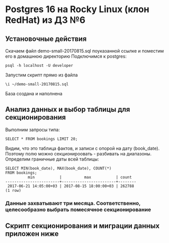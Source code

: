 # Postgres 16 на Rocky Linux (клон RedHat) из ДЗ №6
## Установочные действия
Скачаем файл demo-small-20170815.sql поуказанной ссылке и поместим его в домашнюю директорию
Подключимся к postgres:
```
psql -h localhost -U developer
```
Запустим скрипт прямо из файла
```
\i ~/demo-small-20170815.sql
```
База создана и наполнена
## Анализ данных и выбор таблицы для секционирования
Выполним запросы типа:
```
SELECT * FROM bookings LIMIT 20;
```
Видим, что это таблица фактов, и записи с опорой на дату (book_date). Поэтому полю можно секционироовать - разбивать на диапазоны.<br />
Определим граничные даты всей таблицы:
```
SELECT MIN(book_date), MAX(book_date), COUNT(*) 
FROM bookings;
          min           |          max           | count
------------------------+------------------------+--------
 2017-06-21 14:05:00+03 | 2017-08-15 18:00:00+03 | 262788
(1 row)
```
### Данные захватывают три месяца. Соответственно, целесообразно выбрать помесячное секционирование
## Скрипт секционирования и миграции данных приложен ниже
